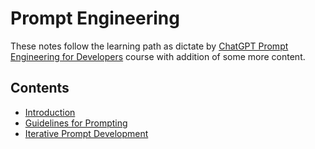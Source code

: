 # Prompt Engineering

These notes follow the learning path as dictate by [ChatGPT Prompt Engineering for Developers](https://www.deeplearning.ai/short-courses/chatgpt-prompt-engineering-for-developers/) course with addition of some more content.

## Contents

- [Introduction](Introduction/README.md)
- [Guidelines for Prompting](Guidelines-for-Prompting/README.md)
- [Iterative Prompt Development](Iterative-Prompt-Development/README.md)